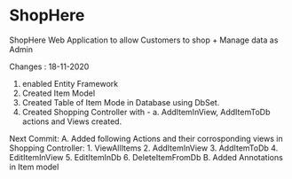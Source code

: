 # ShopHere
ShopHere Web Application to allow Customers to shop + Manage data as Admin

Changes : 
18-11-2020 
  1. enabled Entity Framework
  2. Created Item Model
  3. Created Table of Item Mode in Database using DbSet.
  4. Created Shopping Controller with -
      a. AddItemInView, AddItemToDb actions and Views created.

Next Commit:
  A. Added following Actions and their corrosponding views in Shopping Controller:
    1. ViewAllItems
    2. AddItemInView
    3. AddItemToDb
    4. EditItemInView
    5. EditItemInDb
    6. DeleteItemFromDb
  B. Added Annotations in Item model
